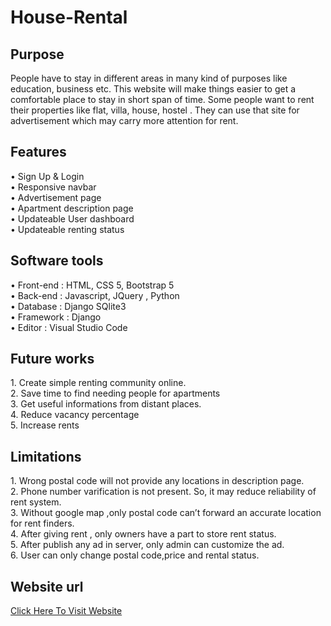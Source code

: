 # House-Rental
<h2>Purpose</h2>
People have to stay in different areas in many kind of purposes like education, business etc. This website will make things easier to get a comfortable place to stay in short span of time.  Some people want to rent their properties like flat, villa, house, hostel . They can use that site for advertisement which may carry more attention for rent.
<p>
<p>
<h2>Features</h2>
•	Sign Up & Login<br>
•	Responsive navbar<br>
•	Advertisement page<br>
•	Apartment description page<br>
•	Updateable User dashboard<br>
•	Updateable renting status<br>
<p>
<p>
<h2>Software tools</h2>
•	Front-end : HTML, CSS 5, Bootstrap 5<br>
•	Back-end : Javascript, JQuery , Python<br>
•	Database : Django SQlite3<br>
•	Framework : Django<br>
•	Editor : Visual Studio Code<br>
<p>
<p>

<h2>Future works</h2>
1.	Create simple renting community online.<br>
2.	Save time to find needing people for apartments<br>
3.	Get useful informations from distant places.<br>
4.	Reduce vacancy percentage<br>
5.	Increase rents<br>
<p>
<p>
<h2>Limitations</h2>
1.	Wrong postal code will not provide any locations in description page.<br>
2.	Phone number varification is not present. So, it may reduce reliability of rent system.<br>
3.	Without google map ,only postal code can’t forward an accurate location for rent finders.<br>
4.	After giving rent , only owners have a part to store rent status.<br>
5.	After publish any ad in server, only admin can customize the ad.<br>
6.  User can only change postal code,price and rental status.<br>
<p>
<p>
<h2>Website url</h2>
<a href="http://mostafiz.pythonanywhere.com/">Click Here To Visit Website</a>
<p>
<p>


